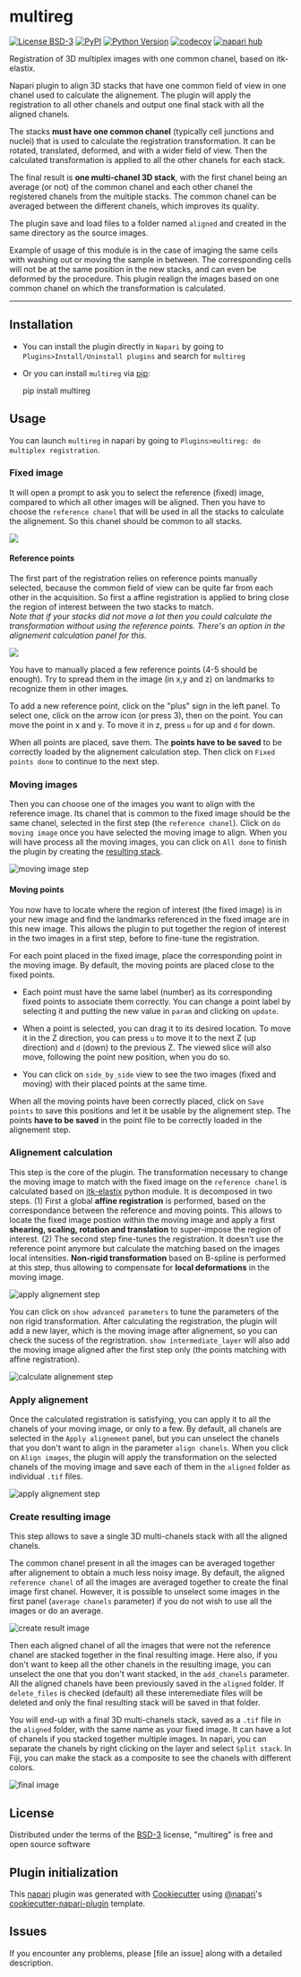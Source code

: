 # multireg

[![License BSD-3](https://img.shields.io/pypi/l/multireg.svg?color=green)](https://gitlab.pasteur.fr/gletort/multireg/blob/main/LICENSE)
[![PyPI](https://img.shields.io/pypi/v/multireg.svg?color=green)](https://pypi.org/project/multireg)
[![Python Version](https://img.shields.io/pypi/pyversions/multireg.svg?color=green)](https://python.org)
[![codecov](https://codecov.io/gh/gletort/multireg/branch/main/graph/badge.svg)](https://codecov.io/gh/gletort/multireg)
[![napari hub](https://img.shields.io/endpoint?url=https://api.napari-hub.org/shields/multireg)](https://napari-hub.org/plugins/multireg)

Registration of 3D multiplex images with one common chanel, based on itk-elastix.

Napari plugin to align 3D stacks that have one common field of view in one chanel used to calculate the alignement. The plugin will apply the registration to all other chanels and output one final stack with all the aligned chanels.

The stacks **must have one common chanel** (typically cell junctions and nuclei) that is used to calculate the registration transformation. It can be rotated, translated, deformed, and with a wider field of view. 
Then the calculated transformation is applied to all the other chanels for each stack.

The final result is **one multi-chanel 3D stack**, with the first chanel being an average (or not) of the common chanel and each other chanel the registered chanels from the multiple stacks. The common chanel can be averaged between the different chanels, which improves its quality.

The plugin save and load files to a folder named `aligned` and created in the same directory as the source images.

Example of usage of this module is in the case of imaging the same cells with washing out or moving the sample in between. The corresponding cells will not be at the same position in the new stacks, and can even be deformed by the procedure. This plugin realign the images based on one common chanel on which the transformation is calculated. 

----------------------------------
## Installation

* You can install the plugin directly in `Napari` by going to `Plugins>Install/Uninstall plugins` and search for `multireg`

* Or you can install `multireg` via [pip]:

    pip install multireg


## Usage

You can launch `multireg` in napari by going to `Plugins>multireg: do multiplex registration`.

### Fixed image
It will open a prompt to ask you to select the reference (fixed) image, compared to which all other images will be aligned.
Then you have to choose the `reference chanel` that will be used in all the stacks to calculate the alignement. So this chanel should be common to all stacks.

![](https://gitlab.pasteur.fr/gletort/multireg/raw/main/imgs/plugin_step0.png)

#### Reference points
The first part of the registration relies on reference points manually selected, because the common field of view can be quite far from each other in the acquisition. So first a affine registration is applied to bring close the region of interest between the two stacks to match. 
<br> *Note that if your stacks did not move a lot then you could calculate the transformation without using the reference points. There's an option in the alignement calculation panel for this.*

![](https://gitlab.pasteur.fr/gletort/multireg/raw/main/imgs/plugin_fixedpoints.png)

You have to manually placed a few reference points (4-5 should be enough). Try to spread them in the image (in x,y and z) on landmarks to recognize them in other images. 

To add a new reference point, click on the "plus" sign in the left panel. To select one, click on the arrow icon (or press 3), then on the point. You can move the point in x and y. To move it in z, press `u` for up and `d` for down. 

When all points are placed, save them. The **points have to be saved** to be correctly loaded by the alignement calculation step.
Then click on `Fixed points done` to continue to the next step.


### Moving images
Then you can choose one of the images you want to align with the reference image. Its chanel that is common to the fixed image should be the same chanel, selected in the first step (the `reference chanel`). Click on `do moving image` once you have selected the moving image to align.
When you will have process all the moving images, you can click on `All done` to finish the plugin by creating the [resulting stack](#create-resulting-image).

![moving image step](https://gitlab.pasteur.fr/gletort/multireg/raw/main/imgs/plugin_movingimg.png)

#### Moving points
You now have to locate where the region of interest (the fixed image) is in your new image and find the landmarks referenced in the fixed image are in this new image. This allows the plugin to put together the region of interest in the two images in a first step, before to fine-tune the registration.

For each point placed in the fixed image, place the corresponding point in the moving image. By default, the moving points are placed close to the fixed points. 
* Each point must have the same label (number) as its corresponding fixed points to associate them correctly. You can change a point label by selecting it and putting the new value in `param` and clicking on `update`.


* When a point is selected, you can drag it to its desired location. To move it in the Z direction, you can press `u` to move it to the next Z (up direction) and `d` (down) to the previous Z. The viewed slice will also move, following the point new position, when you do so.

* You can click on `side_by_side` view to see the two images (fixed and moving) with their placed points at the same time.


When all the moving points have been correctly placed, click on `Save points` to save this positions and let it be usable by the alignement step. The points **have to be saved** in the point file to be correctly loaded in the alignement step.

### Alignement calculation
This step is the core of the plugin. The transformation necessary to change the moving image to match with the fixed image on the `reference chanel` is calculated based on [itk-elastix](https://pypi.org/project/itk-elastix/) python module. It is decomposed in two steps. (1) First a global **affine registration** is performed, based on the correspondance between the reference and moving points. This allows to locate the fixed image postion within the moving image and apply a first **shearing, scaling, rotation and translation** to super-impose the region of interest. (2) The second step fine-tunes the registration. It doesn't use the reference point anymore but calculate the matching based on the images local intensities. **Non-rigid transformation** based on B-spline is performed at this step, thus allowing to compensate for **local deformations** in the moving image.

![apply alignement step](https://gitlab.pasteur.fr/gletort/multireg/raw/main/imgs/interm.png)


You can click on `show advanced parameters` to tune the parameters of the non rigid transformation. After calculating the registration, the plugin will add a new layer, which is the moving image after alignement, so you can check the sucess of the regristration. `show intermediate_layer` will also add the moving image aligned after the first step only (the points matching with affine registration).

![calculate alignement step](https://gitlab.pasteur.fr/gletort/multireg/raw/main/imgs/align.png)


### Apply alignement
Once the calculated registration is satisfying, you can apply it to all the chanels of your moving image, or only to a few. By default, all chanels are selected in the `Apply alignement` panel, but you can unselect the chanels that you don't want to align in the parameter `align chanels`. 
When you click on `Align images`, the plugin will apply the transformation on the selected chanels of the moving image and save each of them in the `aligned` folder as individual `.tif` files. 

![apply alignement step](https://gitlab.pasteur.fr/gletort/multireg/raw/main/imgs/goalign.png)

### Create resulting image
This step allows to save a single 3D multi-chanels stack with all the aligned chanels. 

The common chanel present in all the images can be averaged together after alignement to obtain a much less noisy image. By default, the aligned `reference chanel` of all the images are averaged together to create the final image first chanel. However, it is possible to unselect some images in the first panel (`average chanels` parameter) if you do not wish to use all the images or do an average.

![create result image](https://gitlab.pasteur.fr/gletort/multireg/raw/main/imgs/create.png)

Then each aligned chanel of all the images that were not the reference chanel are stacked together in the final resulting image. Here also, if you don't want to keep all the other chanels in the resulting image, you can unselect the one that you don't want stacked, in the `add_chanels` parameter. 
All the aligned chanels have been previously saved in the `aligned` folder. If `delete_files` is checked (default) all these interemediate files will be deleted and only the final resulting stack will be saved in that folder.

You will end-up with a final 3D multi-chanels stack, saved as a `.tif` file in the `aligned` folder, with the same name as your fixed image. It can have a lot of chanels if you stacked together multiple images.
In napari, you can separate the chanels by right clicking on the layer and select `Split stack`. 
In Fiji, you can make the stack as a composite to see the chanels with different colors.

![final image](https://gitlab.pasteur.fr/gletort/multireg/raw/main/imgs/reslayer.png)

## License
Distributed under the terms of the [BSD-3] license,
"multireg" is free and open source software

## Plugin initialization
This [napari] plugin was generated with [Cookiecutter] using [@napari]'s [cookiecutter-napari-plugin] template.


## Issues

If you encounter any problems, please [file an issue] along with a detailed description.

[napari]: https://github.com/napari/napari
[Cookiecutter]: https://github.com/audreyr/cookiecutter
[@napari]: https://github.com/napari
[MIT]: http://opensource.org/licenses/MIT
[BSD-3]: http://opensource.org/licenses/BSD-3-Clause
[GNU GPL v3.0]: http://www.gnu.org/licenses/gpl-3.0.txt
[GNU LGPL v3.0]: http://www.gnu.org/licenses/lgpl-3.0.txt
[Apache Software License 2.0]: http://www.apache.org/licenses/LICENSE-2.0
[Mozilla Public License 2.0]: https://www.mozilla.org/media/MPL/2.0/index.txt
[cookiecutter-napari-plugin]: https://github.com/napari/cookiecutter-napari-plugin

[napari]: https://github.com/napari/napari
[tox]: https://tox.readthedocs.io/en/latest/
[pip]: https://pypi.org/project/pip/
[PyPI]: https://pypi.org/

